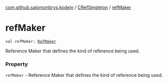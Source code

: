 [com.github.salomonbrys.kodein](../index.md) / [CRefSingleton](index.md) / [refMaker](.)

# refMaker

`val refMaker: `[`RefMaker`](../-ref-maker/index.md)

Reference Maker that defines the kind of reference being used.

### Property

`refMaker` - Reference Maker that defines the kind of reference being used.